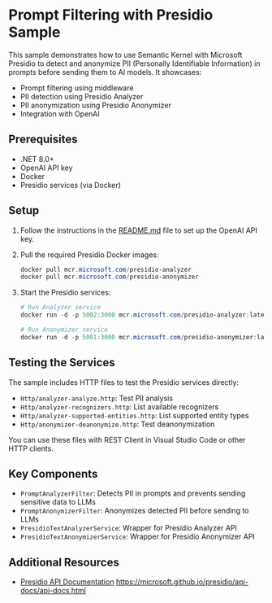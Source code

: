 # Prompt Filtering with Presidio Sample

This sample demonstrates how to use Semantic Kernel with Microsoft Presidio to detect and anonymize PII (Personally Identifiable Information) in prompts before sending them to AI models. It showcases:

- Prompt filtering using middleware
- PII detection using Presidio Analyzer
- PII anonymization using Presidio Anonymizer
- Integration with OpenAI

## Prerequisites

- .NET 8.0+
- OpenAI API key
- Docker
- Presidio services (via Docker)

## Setup

1. Follow the instructions in the [README.md](../../README.md) file to set up the OpenAI API key.

2. Pull the required Presidio Docker images:
   ```powershell
   docker pull mcr.microsoft.com/presidio-analyzer
   docker pull mcr.microsoft.com/presidio-anonymizer
   ```

3. Start the Presidio services:
   ```powershell
   # Run Analyzer service
   docker run -d -p 5002:3000 mcr.microsoft.com/presidio-analyzer:latest

   # Run Anonymizer service
   docker run -d -p 5001:3000 mcr.microsoft.com/presidio-anonymizer:latest
   ```

## Testing the Services

The sample includes HTTP files to test the Presidio services directly:

- `Http/analyzer-analyze.http`: Test PII analysis
- `Http/analyzer-recognizers.http`: List available recognizers
- `Http/analyzer-supported-entities.http`: List supported entity types
- `Http/anonymizer-deanonymize.http`: Test deanonymization

You can use these files with REST Client in Visual Studio Code or other HTTP clients.

## Key Components

- `PromptAnalyzerFilter`: Detects PII in prompts and prevents sending sensitive data to LLMs
- `PromptAnonymizerFilter`: Anonymizes detected PII before sending to LLMs
- `PresidioTextAnalyzerService`: Wrapper for Presidio Analyzer API
- `PresidioTextAnonymizerService`: Wrapper for Presidio Anonymizer API

## Additional Resources

- [Presidio API Documentation](https://microsoft.github.io/presidio/api-docs/api-docs.html)
https://microsoft.github.io/presidio/api-docs/api-docs.html
